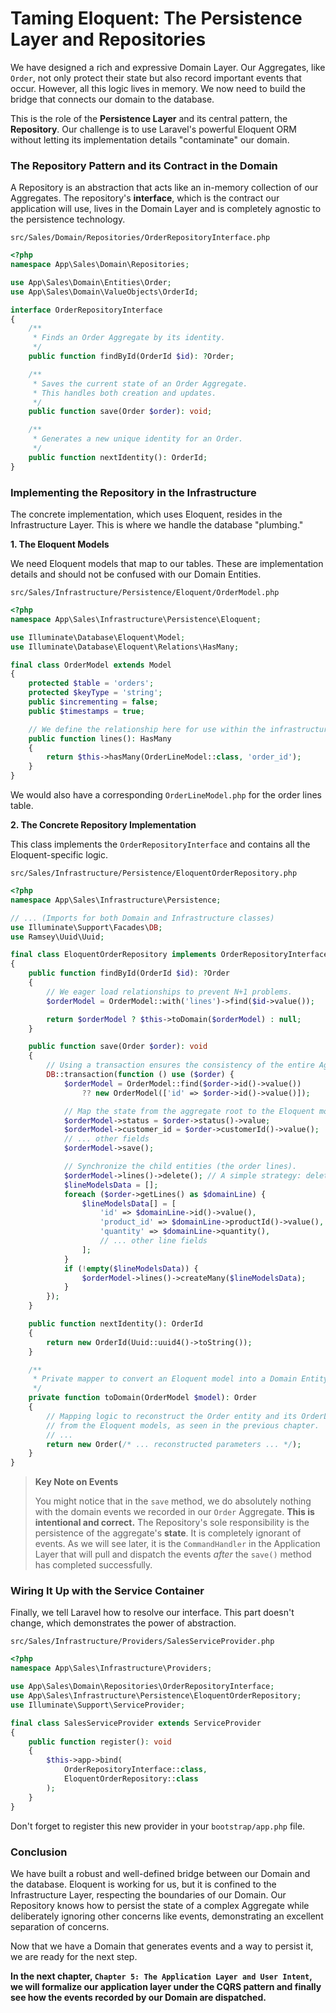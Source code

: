 # Taming Eloquent: The Persistence Layer and Repositories

We have designed a rich and expressive Domain Layer. Our Aggregates, like `Order`, not only protect their state but also record important events that occur. However, all this logic lives in memory. We now need to build the bridge that connects our domain to the database.

This is the role of the **Persistence Layer** and its central pattern, the **Repository**. Our challenge is to use Laravel's powerful Eloquent ORM without letting its implementation details "contaminate" our domain.

### The Repository Pattern and its Contract in the Domain

A Repository is an abstraction that acts like an in-memory collection of our Aggregates. The repository's **interface**, which is the contract our application will use, lives in the Domain Layer and is completely agnostic to the persistence technology.

`src/Sales/Domain/Repositories/OrderRepositoryInterface.php`
```php
<?php
namespace App\Sales\Domain\Repositories;

use App\Sales\Domain\Entities\Order;
use App\Sales\Domain\ValueObjects\OrderId;

interface OrderRepositoryInterface
{
    /**
     * Finds an Order Aggregate by its identity.
     */
    public function findById(OrderId $id): ?Order;

    /**
     * Saves the current state of an Order Aggregate.
     * This handles both creation and updates.
     */
    public function save(Order $order): void;

    /**
     * Generates a new unique identity for an Order.
     */
    public function nextIdentity(): OrderId;
}
```

### Implementing the Repository in the Infrastructure

The concrete implementation, which uses Eloquent, resides in the Infrastructure Layer. This is where we handle the database "plumbing."

**1. The Eloquent Models**

We need Eloquent models that map to our tables. These are implementation details and should not be confused with our Domain Entities.

`src/Sales/Infrastructure/Persistence/Eloquent/OrderModel.php`
```php
<?php
namespace App\Sales\Infrastructure\Persistence\Eloquent;

use Illuminate\Database\Eloquent\Model;
use Illuminate\Database\Eloquent\Relations\HasMany;

final class OrderModel extends Model
{
    protected $table = 'orders';
    protected $keyType = 'string';
    public $incrementing = false;
    public $timestamps = true;

    // We define the relationship here for use within the infrastructure layer.
    public function lines(): HasMany
    {
        return $this->hasMany(OrderLineModel::class, 'order_id');
    }
}
```
We would also have a corresponding `OrderLineModel.php` for the order lines table.

**2. The Concrete Repository Implementation**

This class implements the `OrderRepositoryInterface` and contains all the Eloquent-specific logic.

`src/Sales/Infrastructure/Persistence/EloquentOrderRepository.php`
```php
<?php
namespace App\Sales\Infrastructure\Persistence;

// ... (Imports for both Domain and Infrastructure classes)
use Illuminate\Support\Facades\DB;
use Ramsey\Uuid\Uuid;

final class EloquentOrderRepository implements OrderRepositoryInterface
{
    public function findById(OrderId $id): ?Order
    {
        // We eager load relationships to prevent N+1 problems.
        $orderModel = OrderModel::with('lines')->find($id->value());

        return $orderModel ? $this->toDomain($orderModel) : null;
    }

    public function save(Order $order): void
    {
        // Using a transaction ensures the consistency of the entire Aggregate.
        DB::transaction(function () use ($order) {
            $orderModel = OrderModel::find($order->id()->value()) 
                ?? new OrderModel(['id' => $order->id()->value()]);

            // Map the state from the aggregate root to the Eloquent model.
            $orderModel->status = $order->status()->value;
            $orderModel->customer_id = $order->customerId()->value();
            // ... other fields
            $orderModel->save();

            // Synchronize the child entities (the order lines).
            $orderModel->lines()->delete(); // A simple strategy: delete and re-create.
            $lineModelsData = [];
            foreach ($order->getLines() as $domainLine) {
                $lineModelsData[] = [
                    'id' => $domainLine->id()->value(),
                    'product_id' => $domainLine->productId()->value(),
                    'quantity' => $domainLine->quantity(),
                    // ... other line fields
                ];
            }
            if (!empty($lineModelsData)) {
                $orderModel->lines()->createMany($lineModelsData);
            }
        });
    }

    public function nextIdentity(): OrderId
    {
        return new OrderId(Uuid::uuid4()->toString());
    }

    /**
     * Private mapper to convert an Eloquent model into a Domain Entity.
     */
    private function toDomain(OrderModel $model): Order
    {
        // Mapping logic to reconstruct the Order entity and its OrderLines
        // from the Eloquent models, as seen in the previous chapter.
        // ...
        return new Order(/* ... reconstructed parameters ... */);
    }
}
```

> **Key Note on Events**
>
> You might notice that in the `save` method, we do absolutely nothing with the domain events we recorded in our `Order` Aggregate. **This is intentional and correct.** The Repository's sole responsibility is the persistence of the aggregate's **state**. It is completely ignorant of events. As we will see later, it is the `CommandHandler` in the Application Layer that will pull and dispatch the events *after* the `save()` method has completed successfully.

### Wiring It Up with the Service Container

Finally, we tell Laravel how to resolve our interface. This part doesn't change, which demonstrates the power of abstraction.

`src/Sales/Infrastructure/Providers/SalesServiceProvider.php`
```php
<?php
namespace App\Sales\Infrastructure\Providers;

use App\Sales\Domain\Repositories\OrderRepositoryInterface;
use App\Sales\Infrastructure\Persistence\EloquentOrderRepository;
use Illuminate\Support\ServiceProvider;

final class SalesServiceProvider extends ServiceProvider
{
    public function register(): void
    {
        $this->app->bind(
            OrderRepositoryInterface::class,
            EloquentOrderRepository::class
        );
    }
}
```
Don't forget to register this new provider in your `bootstrap/app.php` file.

### Conclusion

We have built a robust and well-defined bridge between our Domain and the database. Eloquent is working for us, but it is confined to the Infrastructure Layer, respecting the boundaries of our Domain. Our Repository knows how to persist the state of a complex Aggregate while deliberately ignoring other concerns like events, demonstrating an excellent separation of concerns.

Now that we have a Domain that generates events and a way to persist it, we are ready for the next step.

**In the next chapter, `Chapter 5: The Application Layer and User Intent`, we will formalize our application layer under the CQRS pattern and finally see how the events recorded by our Domain are dispatched.**